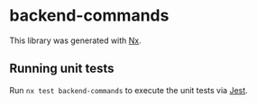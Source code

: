 # backend-commands

This library was generated with [Nx](https://nx.dev).

## Running unit tests

Run `nx test backend-commands` to execute the unit tests via [Jest](https://jestjs.io).
